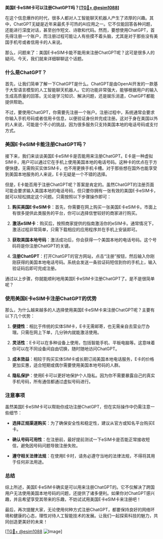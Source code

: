 **美国E卡eSIM卡可以注册ChatGPT吗？[[TG💪+ @esim1088](https://t.me/s/esim1088)]**

在这个信息爆炸的时代，很多人都对人工智能聊天机器人产生了浓厚的兴趣。其中，ChatGPT无疑是近年来最炙手可热的AI应用之一。它不仅能回答各种问题，还能进行深度对话，甚至创作短文、诗歌和代码。然而，要想使用ChatGPT，首先得注册一个账户，而注册过程可能让人有些摸不着头脑，尤其是对于那些没有美国手机号或者信用卡的人来说。

那么，问题来了：美国E卡eSIM卡能不能用来注册ChatGPT呢？这可是很多人的疑问。今天，我们就来详细聊聊这个话题。

### 什么是ChatGPT？

首先，让我们简单了解一下ChatGPT是什么。ChatGPT是由OpenAI开发的一款基于大型语言模型的人工智能聊天机器人。它的功能非常强大，能够根据用户的输入生成高质量的回答。无论是学习知识、解决问题，还是娱乐消遣，ChatGPT都能提供帮助。

不过，要使用ChatGPT，你需要先注册一个账户。注册过程中，系统通常会要求你输入手机号码或者信用卡信息，以便验证身份并完成注册。这对于身在美国以外的人来说，可能是个不小的挑战，因为很多服务只支持美国本地的电话号码或支付方式。

### 美国E卡eSIM卡能注册ChatGPT吗？

接下来，我们来谈谈美国E卡eSIM卡是否能用来注册ChatGPT。E卡是一种虚拟SIM卡，用户可以通过它在手机上使用美国本地的电话号码。这种卡的优点在于方便快捷，无需购买实体SIM卡，也不用更换手机卡槽。对于那些想在国外也能享受到美国本地服务的人来说，E卡无疑是一个不错的选择。

但是，E卡能否用于注册ChatGPT呢？答案是肯定的。虽然ChatGPT的注册页面可能会要求输入美国本地的电话号码，但只要你拥有一张有效的美国E卡eSIM卡，就可以轻松搞定这个问题。只需按照以下步骤操作即可：

1. **购买美国E卡eSIM卡**：首先，你需要在网上购买一张美国E卡eSIM卡。市面上有很多提供此类服务的平台，你可以选择信誉较好的商家进行购买。

2. **激活eSIM卡**：购买后，按照商家提供的指南激活你的eSIM卡。通常情况下，激活过程非常简单，只需下载相应的应用程序并在手机上安装即可。

3. **获取美国本地号码**：激活成功后，你会获得一个美国本地的电话号码。这个号码将是你注册ChatGPT的关键。

4. **注册ChatGPT**：打开ChatGPT的官方网站，点击“注册”按钮，然后输入你刚刚获得的美国本地电话号码。系统会发送一条验证码短信到你的手机上，输入验证码后即可完成注册。

通过以上步骤，你就能顺利地用美国E卡eSIM卡注册ChatGPT了。是不是很简单呢？

### 使用美国E卡eSIM卡注册ChatGPT的优势

那么，为什么越来越多的人选择使用美国E卡eSIM卡来注册ChatGPT呢？主要有以下几个优势：

1. **便捷性**：相比于传统的实体SIM卡，E卡无需邮寄，也无需亲自去营业厅办理。只需在网上下单，几分钟内就能激活使用。

2. **灵活性**：E卡可以在多种设备上使用，包括智能手机、平板电脑等。这意味着你可以在不同设备间自由切换，随时随地访问ChatGPT。

3. **成本效益**：相较于购买实体SIM卡或长期订阅美国本地电话服务，E卡的价格更加实惠，适合短期或偶尔需要使用美国本地号码的人群。

4. **隐私保护**：使用E卡可以更好地保护个人隐私。因为你不需要暴露自己的真实手机号码，所有通信都通过虚拟号码进行。

### 注意事项

虽然美国E卡eSIM卡可以帮助你成功注册ChatGPT，但在实际操作中仍需注意一些细节：

- **选择正规渠道购买**：为了确保安全性和稳定性，建议从官方或知名平台购买E卡。
  
- **确认号码可用性**：在注册前，最好提前测试一下eSIM卡是否能正常接收短信，避免因号码问题导致注册失败。

- **遵守相关法律法规**：在使用E卡时，请务必遵守当地的法律法规，不得将其用于任何非法用途。

### 总结

综上所述，美国E卡eSIM卡确实是可以用来注册ChatGPT的。它不仅解决了跨国用户无法使用美国本地号码的问题，还提供了诸多便利。如果你对ChatGPT感兴趣，并且希望享受其带来的乐趣，不妨试试用美国E卡eSIM卡来注册吧！

最后，再次提醒大家，无论使用何种方式注册ChatGPT，都要保持良好的网络环境和健康的心态，理性对待人工智能技术的发展。让我们一起探索科技的魅力，共同创造更美好的未来！

[[TG💪+ @esim1088](https://t.me/s/esim1088) ![Image](https://i.postimg.cc/4NQfJmqS/Snipaste-2025-05-13-00-14-12.png)]